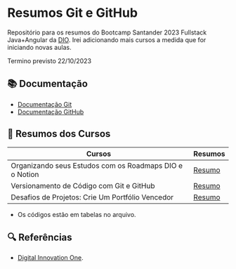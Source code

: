 
# Resumos Git e GitHub

Repositório para os resumos do Bootcamp Santander 2023 Fullstack Java+Angular da [DIO](https://web.dio.me/home).
Irei adicionando mais cursos a medida que for iniciando novas aulas.

Termino previsto 22/10/2023

## 📚  Documentação
- [Documentação Git](https://git-scm.com/docs)
- [Documentação GitHub](https://docs.github.com/pt/get-started)

## 📃  Resumos dos Cursos

| Cursos | Resumos|
|--------|---------|
|Organizando seus Estudos com os Roadmaps DIO e o Notion|[Resumo](https://bootcamp-da-gaby.notion.site/Programa-o-ac913bb2d0224e3e81201bac8e01d421?pvs=4)
|Versionamento de Código com Git e GitHub | [Resumo](https://www.notion.so/bootcamp-da-gaby/Curso-Versionamento-de-C-digo-com-Git-e-GitHub-2687f272104b4fb59da3c110877c532b?pvs=4)
|Desafios de Projetos: Crie Um Portfólio Vencedor | [Resumo](https://www.notion.so/bootcamp-da-gaby/Projeto-Crie-Um-Portf-lio-Vencedor-4a86516d8a0c43368e105831ece37f8d?pvs=4)|

- Os códigos estão em tabelas no arquivo.

## 🔍  Referências
 
- [Digital Innovation One](https://web.dio.me/track/bf7abb82-1324-4074-9949-f474a1a911fe).



